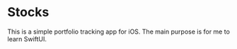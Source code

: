 # Stocks

This is a simple portfolio tracking app for iOS. The main purpose is for me to learn SwiftUI.
